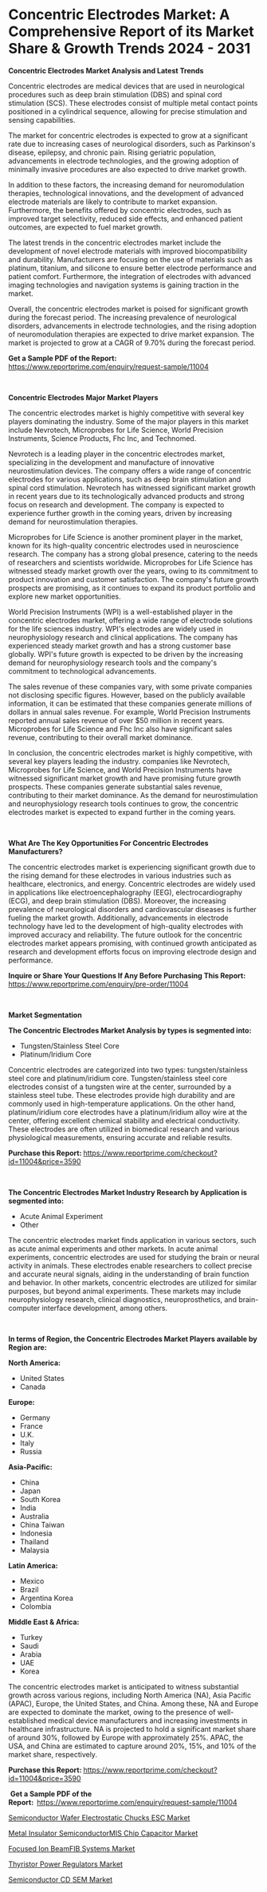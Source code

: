<p><h1>Concentric Electrodes Market: A Comprehensive Report of its Market Share & Growth Trends 2024 - 2031</h1></p><p><strong>Concentric Electrodes Market Analysis and Latest Trends</strong></p>
<p><p>Concentric electrodes are medical devices that are used in neurological procedures such as deep brain stimulation (DBS) and spinal cord stimulation (SCS). These electrodes consist of multiple metal contact points positioned in a cylindrical sequence, allowing for precise stimulation and sensing capabilities.</p><p>The market for concentric electrodes is expected to grow at a significant rate due to increasing cases of neurological disorders, such as Parkinson's disease, epilepsy, and chronic pain. Rising geriatric population, advancements in electrode technologies, and the growing adoption of minimally invasive procedures are also expected to drive market growth.</p><p>In addition to these factors, the increasing demand for neuromodulation therapies, technological innovations, and the development of advanced electrode materials are likely to contribute to market expansion. Furthermore, the benefits offered by concentric electrodes, such as improved target selectivity, reduced side effects, and enhanced patient outcomes, are expected to fuel market growth.</p><p>The latest trends in the concentric electrodes market include the development of novel electrode materials with improved biocompatibility and durability. Manufacturers are focusing on the use of materials such as platinum, titanium, and silicone to ensure better electrode performance and patient comfort. Furthermore, the integration of electrodes with advanced imaging technologies and navigation systems is gaining traction in the market.</p><p>Overall, the concentric electrodes market is poised for significant growth during the forecast period. The increasing prevalence of neurological disorders, advancements in electrode technologies, and the rising adoption of neuromodulation therapies are expected to drive market expansion. The market is projected to grow at a CAGR of 9.70% during the forecast period.</p></p>
<p><strong>Get a Sample PDF of the Report:&nbsp;</strong> <a href="https://www.reportprime.com/enquiry/request-sample/11004">https://www.reportprime.com/enquiry/request-sample/11004</a></p>
<p>&nbsp;</p>
<p><strong>Concentric Electrodes Major Market Players</strong></p>
<p><p>The concentric electrodes market is highly competitive with several key players dominating the industry. Some of the major players in this market include Nevrotech, Microprobes for Life Science, World Precision Instruments, Science Products, Fhc Inc, and Technomed.</p><p>Nevrotech is a leading player in the concentric electrodes market, specializing in the development and manufacture of innovative neurostimulation devices. The company offers a wide range of concentric electrodes for various applications, such as deep brain stimulation and spinal cord stimulation. Nevrotech has witnessed significant market growth in recent years due to its technologically advanced products and strong focus on research and development. The company is expected to experience further growth in the coming years, driven by increasing demand for neurostimulation therapies.</p><p>Microprobes for Life Science is another prominent player in the market, known for its high-quality concentric electrodes used in neuroscience research. The company has a strong global presence, catering to the needs of researchers and scientists worldwide. Microprobes for Life Science has witnessed steady market growth over the years, owing to its commitment to product innovation and customer satisfaction. The company's future growth prospects are promising, as it continues to expand its product portfolio and explore new market opportunities.</p><p>World Precision Instruments (WPI) is a well-established player in the concentric electrodes market, offering a wide range of electrode solutions for the life sciences industry. WPI's electrodes are widely used in neurophysiology research and clinical applications. The company has experienced steady market growth and has a strong customer base globally. WPI's future growth is expected to be driven by the increasing demand for neurophysiology research tools and the company's commitment to technological advancements.</p><p>The sales revenue of these companies vary, with some private companies not disclosing specific figures. However, based on the publicly available information, it can be estimated that these companies generate millions of dollars in annual sales revenue. For example, World Precision Instruments reported annual sales revenue of over $50 million in recent years. Microprobes for Life Science and Fhc Inc also have significant sales revenue, contributing to their overall market dominance.</p><p>In conclusion, the concentric electrodes market is highly competitive, with several key players leading the industry. companies like Nevrotech, Microprobes for Life Science, and World Precision Instruments have witnessed significant market growth and have promising future growth prospects. These companies generate substantial sales revenue, contributing to their market dominance. As the demand for neurostimulation and neurophysiology research tools continues to grow, the concentric electrodes market is expected to expand further in the coming years.</p></p>
<p>&nbsp;</p>
<p><strong>What Are The Key Opportunities For Concentric Electrodes Manufacturers?</strong></p>
<p><p>The concentric electrodes market is experiencing significant growth due to the rising demand for these electrodes in various industries such as healthcare, electronics, and energy. Concentric electrodes are widely used in applications like electroencephalography (EEG), electrocardiography (ECG), and deep brain stimulation (DBS). Moreover, the increasing prevalence of neurological disorders and cardiovascular diseases is further fueling the market growth. Additionally, advancements in electrode technology have led to the development of high-quality electrodes with improved accuracy and reliability. The future outlook for the concentric electrodes market appears promising, with continued growth anticipated as research and development efforts focus on improving electrode design and performance.</p></p>
<p><strong>Inquire or Share Your Questions If Any Before Purchasing This Report:</strong> <a href="https://www.reportprime.com/enquiry/pre-order/11004">https://www.reportprime.com/enquiry/pre-order/11004</a></p>
<p>&nbsp;</p>
<p><strong>Market Segmentation</strong></p>
<p><strong>The Concentric Electrodes Market Analysis by types is segmented into:</strong></p>
<p><ul><li>Tungsten/Stainless Steel Core</li><li>Platinum/Iridium Core</li></ul></p>
<p><p>Concentric electrodes are categorized into two types: tungsten/stainless steel core and platinum/iridium core. Tungsten/stainless steel core electrodes consist of a tungsten wire at the center, surrounded by a stainless steel tube. These electrodes provide high durability and are commonly used in high-temperature applications. On the other hand, platinum/iridium core electrodes have a platinum/iridium alloy wire at the center, offering excellent chemical stability and electrical conductivity. These electrodes are often utilized in biomedical research and various physiological measurements, ensuring accurate and reliable results.</p></p>
<p><strong>Purchase this Report:&nbsp;</strong><a href="https://www.reportprime.com/checkout?id=11004&price=3590">https://www.reportprime.com/checkout?id=11004&price=3590</a></p>
<p>&nbsp;</p>
<p><strong>The Concentric Electrodes Market Industry Research by Application is segmented into:</strong></p>
<p><ul><li>Acute Animal Experiment</li><li>Other</li></ul></p>
<p><p>The concentric electrodes market finds application in various sectors, such as acute animal experiments and other markets. In acute animal experiments, concentric electrodes are used for studying the brain or neural activity in animals. These electrodes enable researchers to collect precise and accurate neural signals, aiding in the understanding of brain function and behavior. In other markets, concentric electrodes are utilized for similar purposes, but beyond animal experiments. These markets may include neurophysiology research, clinical diagnostics, neuroprosthetics, and brain-computer interface development, among others.</p></p>
<p>&nbsp;</p>
<p><strong>In terms of Region, the Concentric Electrodes Market Players available by Region are:</strong></p>
<p>
    <p> <strong> North America: </strong>
        <ul>
            <li>United States</li>
            <li>Canada</li>
        </ul>
        </p> 
    <p> <strong> Europe: </strong>
        <ul>
            <li>Germany</li>
            <li>France</li>
            <li>U.K.</li>
            <li>Italy</li>
            <li>Russia</li>
        </ul>
        </p> 
    <p> <strong> Asia-Pacific: </strong>
        <ul>
            <li>China</li>
            <li>Japan</li>
            <li>South Korea</li>
            <li>India</li>
            <li>Australia</li>
            <li>China Taiwan</li>
            <li>Indonesia</li>
            <li>Thailand</li>
            <li>Malaysia</li>
        </ul>
        </p> 
    <p> <strong> Latin America: </strong>
        <ul>
            <li>Mexico</li>
            <li>Brazil</li>
            <li>Argentina Korea</li>
            <li>Colombia</li>
        </ul>
        </p> 
    <p> <strong> Middle East & Africa: </strong>
        <ul>
            <li>Turkey</li>
            <li>Saudi</li>
            <li>Arabia</li>
            <li>UAE</li>
            <li>Korea</li>
        </ul>
    </p>
    </p>
<p><p>The concentric electrodes market is anticipated to witness substantial growth across various regions, including North America (NA), Asia Pacific (APAC), Europe, the United States, and China. Among these, NA and Europe are expected to dominate the market, owing to the presence of well-established medical device manufacturers and increasing investments in healthcare infrastructure. NA is projected to hold a significant market share of around 30%, followed by Europe with approximately 25%. APAC, the USA, and China are estimated to capture around 20%, 15%, and 10% of the market share, respectively.</p></p>
<p><strong>Purchase this Report: </strong><a href="https://www.reportprime.com/checkout?id=11004&price=3590">https://www.reportprime.com/checkout?id=11004&price=3590</a></p>
<p>&nbsp;<strong>Get a Sample PDF of the Report:&nbsp;&nbsp;</strong><a href="https://www.reportprime.com/enquiry/request-sample/11004">https://www.reportprime.com/enquiry/request-sample/11004</a></p>
<p><strong></strong></p>
<p><p><a href="https://medium.com/p/511888f1e473/edit">Semiconductor Wafer Electrostatic Chucks ESC Market</a></p><p><a href="https://medium.com/p/72bd7e13e2a6/edit">Metal Insulator SemiconductorMIS Chip Capacitor Market</a></p><p><a href="https://medium.com/p/c893d4292b27/edit">Focused Ion BeamFIB Systems Market</a></p><p><a href="https://medium.com/p/d2f87fcc7e99/edit">Thyristor Power Regulators Market</a></p><p><a href="https://medium.com/p/df2223ea2687/edit">Semiconductor CD SEM Market</a></p></p>